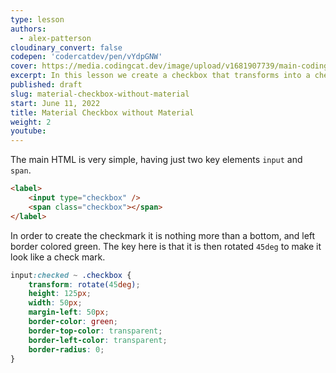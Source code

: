 ```yaml
---
type: lesson
authors:
  - alex-patterson
cloudinary_convert: false
codepen: 'codercatdev/pen/vYdpGNW'
cover: https://media.codingcat.dev/image/upload/v1681907739/main-codingcatdev-photo/Material-Checkbox.png
excerpt: In this lesson we create a checkbox that transforms into a checkmark just only css.
published: draft
slug: material-checkbox-without-material
start: June 11, 2022
title: Material Checkbox without Material
weight: 2
youtube:
---
```


The main HTML is very simple, having just two key elements `input` and `span`.

```html
<label>
	<input type="checkbox" />
	<span class="checkbox"></span>
</label>
```

In order to create the checkmark it is nothing more than a bottom, and left border colored green. The key here is that it is then rotated `45deg` to make it look like a check mark.

```css
input:checked ~ .checkbox {
	transform: rotate(45deg);
	height: 125px;
	width: 50px;
	margin-left: 50px;
	border-color: green;
	border-top-color: transparent;
	border-left-color: transparent;
	border-radius: 0;
}
```
